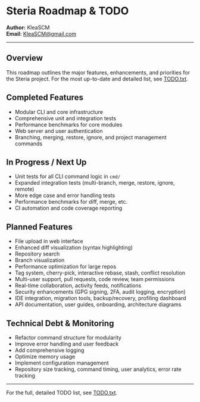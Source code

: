 # Steria Roadmap & TODO

**Author:** KleaSCM  
**Email:** KleaSCM@gmail.com

---

## Overview

This roadmap outlines the major features, enhancements, and priorities for the Steria project. For the most up-to-date and detailed list, see [TODO.txt](../TODO.txt).

## Completed Features
- Modular CLI and core infrastructure
- Comprehensive unit and integration tests
- Performance benchmarks for core modules
- Web server and user authentication
- Branching, merging, restore, ignore, and project management commands

## In Progress / Next Up
- Unit tests for all CLI command logic in `cmd/`
- Expanded integration tests (multi-branch, merge, restore, ignore, remote)
- More edge case and error handling tests
- Performance benchmarks for diff, merge, etc.
- CI automation and code coverage reporting

## Planned Features
- File upload in web interface
- Enhanced diff visualization (syntax highlighting)
- Repository search
- Branch visualization
- Performance optimization for large repos
- Tag system, cherry-pick, interactive rebase, stash, conflict resolution
- Multi-user support, pull requests, code review, team permissions
- Real-time collaboration, activity feeds, notifications
- Security enhancements (GPG signing, 2FA, audit logging, encryption)
- IDE integration, migration tools, backup/recovery, profiling dashboard
- API documentation, user guides, onboarding, architecture diagrams

## Technical Debt & Monitoring
- Refactor command structure for modularity
- Improve error handling and user feedback
- Add comprehensive logging
- Optimize memory usage
- Implement configuration management
- Repository size tracking, command timing, user analytics, error rate tracking

---

For the full, detailed TODO list, see [TODO.txt](../TODO.txt). 